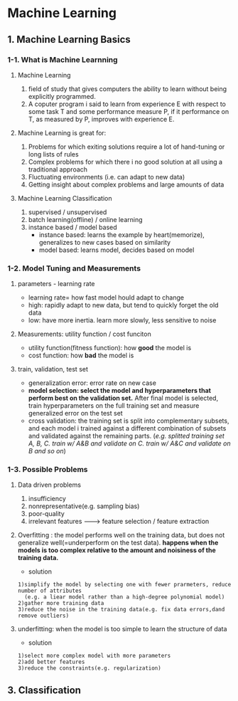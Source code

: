 # Machine Learning

## 1. Machine Learning Basics
### 1-1. What is Machine Learnning
1. Machine Learning
    1. field of study that gives computers the ability to learn without being explicitly programmed.
    2. A coputer program i said to learn from experience E with respect to some task T and some performance measure P, if it performance on T, as measured by P, improves with experience E.

2. Machine Learning is great for:
    1. Problems for which exiting solutions require a lot of hand-tuning or long lists of rules
    2. Complex problems for which there i no good solution at all using a traditional approach 
    3. Fluctuating environments (i.e. can adapt to new data)
    4. Getting insight about complex problems and large amounts of data

3. Machine Learning Classification
    1. supervised / unsupervised
    2. batch learning(offline) / online learning
    3. instance based / model based
        - instance based: learns the example by heart(memorize), generalizes to new cases based on similarity  
        - model based: learns model, decides based on model  
  
### 1-2. Model Tuning and Measurements
1. parameters - learning rate
    - learning rate= how fast model hould adapt to change
    - high: rapidly adapt to new data, but tend to quickly forget the old data 
    - low: have more inertia. learn more slowly, less sensitive to noise

2. Measurements: utility function / cost funciton
    - utility function(fitness function): how **good** the model is
    - cost function: how **bad** the model is
    
3. train, validation, test set
    - generalization error: error rate on new case
    - **model selection: select the model and hyperparameters that perform best on the validation set.** After final model is selected, train hyperparameters on the full training set and measure generalized error on the test set
    - cross validation: the training set is split into complementary subsets, and each model i trained against a different combination of subsets and validated against the remaining parts. (_e.g. splitted training set A, B, C. train w/ A&B and validate on C. train w/ A&C and validate on B and so on_)

### 1-3. Possible Problems
1. Data driven problems
    1. insufficiency
    2. nonrepresentative(e.g. sampling bias)
    3. poor-quality
    4. irrelevant features ---> feature selection / feature extraction
 
2. Overfitting : the model performs well on the training data, but does not generalize well(=underperform on the test data). **happens when the models is too complex relative to the amount and noisiness of the training data.**
    - solution
    ```
    1)simplify the model by selecting one with fewer prarmeters, reduce number of attributes
      (e.g. a liear model rather than a high-degree polynomial model)
    2)gather more training data   
    3)reduce the noise in the training data(e.g. fix data errors,dand remove outliers)
    ```

3. underfitting: when the model is too simple to learn the structure of data
    - solution
    ```
    1)select more complex model with more parameters  
    2)add better features  
    3)reduce the constraints(e.g. regularization)
    ```  
						 

## 3. Classification
  

